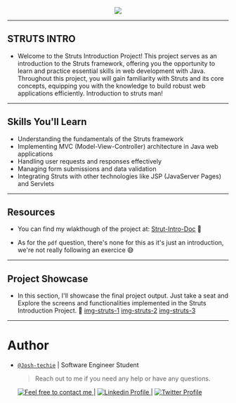 <p align="center">
<img src ="https://external-content.duckduckgo.com/iu/?u=http%3A%2F%2Faddonwebsolutions.com%2Fwp-content%2Fuploads%2F2018%2F09%2Fstruts-java.png&f=1&nofb=1&ipt=0731f16f7b2b44cff3cdcf48fa72c76c74180b00402e561c7993be8211504604&ipo=images">
</p>

---

<h2> STRUTS INTRO </h2>

- Welcome to the Struts Introduction Project! This project serves as an introduction to the Struts framework, offering you the opportunity to learn and practice essential skills in web development with Java. Throughout this project, you will gain familiarity with Struts and its core concepts, equipping you with the knowledge to build robust web applications efficiently.
  Introduction to struts man!

---

<h2> Skills You'll Learn  </h2>

- Understanding the fundamentals of the Struts framework
- Implementing MVC (Model-View-Controller) architecture in Java web applications
- Handling user requests and responses effectively
- Managing form submissions and data validation
- Integrating Struts with other technologies like JSP (JavaServer Pages) and Servlets

---

<h2> Resources </h2>

- You can find my wlakthough of the project at: [Strut-Intro-Doc](../Resources/My-Docs/Strut-Doc.pdf) 🌟

- As for the `pdf` question, there's none for this as it's just an introduction, we're not really following an exercice 😅

---

<h2> Project Showcase </h2>

- In this section, I'll showcase the final project output. Just take a seat and Explore the screens and functionalities implemented in the Struts Introduction Project. 🚀
  [img-struts-1](../Resources/Images/Struts-1.png)
  [img-struts-2](../Resources/Images/Struts-2.png)
  [img-struts-3](../Resources/Images/Struts-3.png)

---

<h1> Author </h1>

- [`@Josh-techie`](https://github.com/Josh-techie) | Software Engineer Student

  > Reach out to me if you need any help or have any questions.

  <a href="mailto:youssef.abouyahia@e-polytechnique.ma">
  	<img alt="Feel free to contact me" src="https://img.shields.io/badge/-Ask_me_anything-blue?style=flat&logo=Gmail&logoColor=white&link=mailto:youssef.abouyahia@e-polytechnique.ma&color=3d85c6" />
  </a>
  <span> | </span>
    <a href="https://www.linkedin.com/in/youssef-abouyahia/">
        <img alt="Linkedin Profile" src="https://img.shields.io/badge/-Linkedin-0072b1?style=flat&logo=Linkedin&logoColor=white&link=https://www.linkedin.com/in/youssef-abouyahia/" />
    </a>
    <span> | </span>
    <a href="https://twitter.com/JoesephAb">
        <img alt="Twitter Profile" src="https://img.shields.io/badge/-Twitter-0072b1?style=flat&logo=Twitter&logoColor=white&link=https://twitter.com/JoesephAb&color=1DA1F2" />
    </a>
